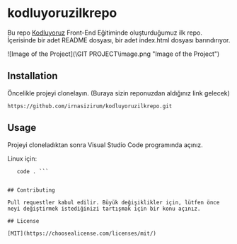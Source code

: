 # kodluyoruzilkrepo

Bu repo [Kodluyoruz](https://www.kodluyoruz.org/) Front-End Eğitiminde oluşturduğumuz ilk repo. İçerisinde bir adet README dosyası, bir adet index.html dosyası barındırıyor.

![Image of the Project](\GIT PROJECT\image.png "Image of the Project")


## Installation

Öncelikle projeyi clonelayın. (Buraya sizin reponuzdan aldığınız link gelecek)

`https://github.com/irnasizirum/kodluyoruzilkrepo.git`


## Usage

Projeyi cloneladıktan sonra Visual Studio Code programında açınız.

Linux için:  
  
```   cd kodluyoruzilkrepo  
   code . ```


## Contributing

Pull requestler kabul edilir. Büyük değişiklikler için, lütfen önce neyi değiştirmek istediğinizi tartışmak için bir konu açınız.

## License

[MIT](https://choosealicense.com/licenses/mit/)